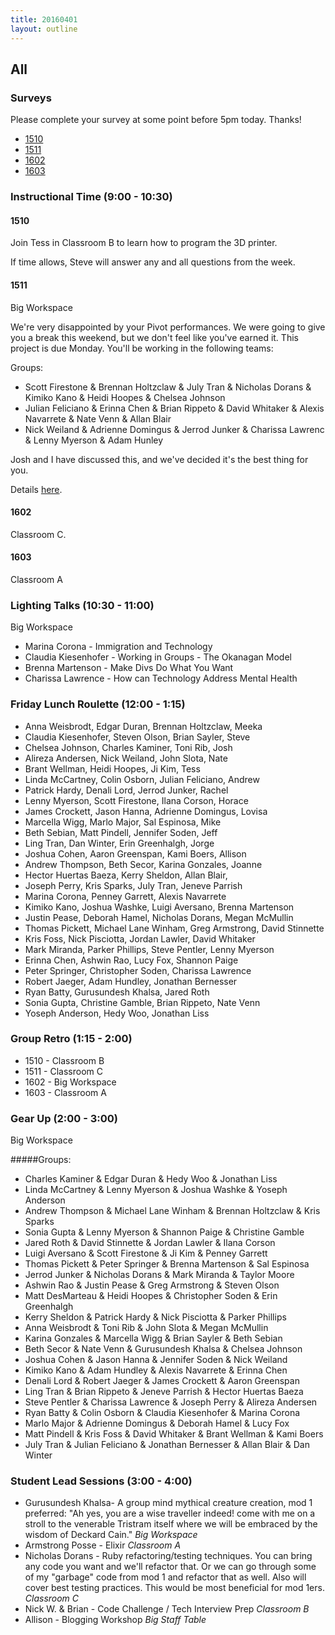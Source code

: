 ```yaml
---
title: 20160401
layout: outline
---
```


## All

### Surveys

Please complete your survey at some point before 5pm today. Thanks!

* [1510](https://docs.google.com/forms/d/13_fdJ9cvH7fBxKmSx_k-zxhO-yW-X7VAKhYjpMQTEl0/viewform)
* [1511](http://goo.gl/forms/N7ILWu3fFg)
* [1602](https://docs.google.com/a/casimircreative.com/forms/d/1OtS54xD5IHxlIliPqoTpfyVs1xLJVdBMqhOMQXy41G0/viewform)
* [1603](https://docs.google.com/forms/d/1oBWCf6AnRkHde2Unpyq4rMqof-x3cIOXydtW9KrR4PY/viewform)

### Instructional Time (9:00 - 10:30)

#### 1510

Join Tess in Classroom B to learn how to program the 3D printer.

If time allows, Steve will answer any and all questions from the week.

#### 1511

Big Workspace

We're very disappointed by your Pivot performances. We were going to give you a break this weekend, but we don't feel like you've earned it. This project is due Monday. You'll be working in the following teams:

Groups:

* Scott Firestone & Brennan Holtzclaw & July Tran & Nicholas Dorans & Kimiko Kano & Heidi Hoopes & Chelsea Johnson
* Julian Feliciano & Erinna Chen & Brian Rippeto & David Whitaker & Alexis Navarrete & Nate Venn & Allan Blair
* Nick Weiland & Adrienne Domingus & Jerrod Junker & Charissa Lawrenc & Lenny Myerson & Adam Hunley

Josh and I have discussed this, and we've decided it's the best thing for you.

Details [here](http://bit.ly/IqT6zt).

#### 1602

Classroom C.

#### 1603

Classroom A


### Lighting Talks (10:30 - 11:00)

Big Workspace

* Marina Corona - Immigration and Technology
* Claudia Kiesenhofer - Working in Groups - The Okanagan Model
* Brenna Martenson - Make Divs Do What You Want
* Charissa Lawrence - How can Technology Address Mental Health

### Friday Lunch Roulette (12:00 - 1:15)
* Anna Weisbrodt, Edgar Duran, Brennan Holtzclaw, Meeka
* Claudia Kiesenhofer, Steven Olson, Brian Sayler, Steve
* Chelsea Johnson, Charles Kaminer, Toni Rib, Josh
* Alireza Andersen, Nick Weiland, John Slota, Nate
* Brant Wellman, Heidi Hoopes, Ji Kim, Tess
* Linda McCartney, Colin Osborn, Julian Feliciano, Andrew
* Patrick Hardy, Denali Lord, Jerrod Junker, Rachel
* Lenny Myerson, Scott Firestone, Ilana Corson, Horace
* James Crockett, Jason Hanna, Adrienne Domingus, Lovisa
* Marcella Wigg, Marlo Major, Sal Espinosa, Mike
* Beth Sebian, Matt Pindell, Jennifer Soden, Jeff
* Ling Tran, Dan Winter, Erin Greenhalgh, Jorge
* Joshua Cohen, Aaron Greenspan, Kami Boers, Allison
* Andrew Thompson, Beth Secor, Karina Gonzales, Joanne
* Hector Huertas Baeza, Kerry Sheldon, Allan Blair,
* Joseph Perry, Kris Sparks, July Tran, Jeneve Parrish
* Marina Corona, Penney Garrett, Alexis Navarrete
* Kimiko Kano, Joshua Washke, Luigi Aversano, Brenna Martenson
* Justin Pease, Deborah Hamel, Nicholas Dorans, Megan McMullin
* Thomas Pickett, Michael Lane Winham, Greg Armstrong, David Stinnette
* Kris Foss, Nick Pisciotta, Jordan Lawler, David Whitaker
* Mark Miranda, Parker Phillips, Steve Pentler, Lenny Myerson
* Erinna Chen, Ashwin Rao, Lucy Fox, Shannon Paige
* Peter Springer, Christopher Soden, Charissa Lawrence
* Robert Jaeger, Adam Hundley, Jonathan Bernesser
* Ryan Batty, Gurusundesh Khalsa, Jared Roth
* Sonia Gupta, Christine Gamble, Brian Rippeto, Nate Venn
* Yoseph Anderson, Hedy Woo, Jonathan Liss

### Group Retro (1:15 - 2:00)
* 1510 - Classroom B
* 1511 - Classroom C
* 1602 - Big Workspace
* 1603 - Classroom A

### Gear Up (2:00 - 3:00)

Big Workspace

#####Groups:
* Charles Kaminer & Edgar Duran & Hedy Woo & Jonathan Liss
* Linda McCartney & Lenny Myerson & Joshua Washke & Yoseph Anderson
* Andrew Thompson & Michael Lane Winham & Brennan Holtzclaw & Kris Sparks
* Sonia Gupta & Lenny Myerson & Shannon Paige & Christine Gamble
* Jared Roth & David Stinnette & Jordan Lawler & Ilana Corson
* Luigi Aversano & Scott Firestone & Ji Kim & Penney Garrett
* Thomas Pickett & Peter Springer & Brenna Martenson & Sal Espinosa
* Jerrod Junker & Nicholas Dorans & Mark Miranda & Taylor Moore
* Ashwin Rao & Justin Pease & Greg Armstrong & Steven Olson
* Matt DesMarteau & Heidi Hoopes & Christopher Soden & Erin Greenhalgh
* Kerry Sheldon & Patrick Hardy & Nick Pisciotta & Parker Phillips
* Anna Weisbrodt & Toni Rib & John Slota & Megan McMullin
* Karina Gonzales & Marcella Wigg & Brian Sayler & Beth Sebian
* Beth Secor & Nate Venn & Gurusundesh Khalsa & Chelsea Johnson
* Joshua Cohen & Jason Hanna & Jennifer Soden & Nick Weiland
* Kimiko Kano & Adam Hundley & Alexis Navarrete & Erinna Chen
* Denali Lord & Robert Jaeger & James Crockett & Aaron Greenspan
* Ling Tran & Brian Rippeto & Jeneve Parrish & Hector Huertas Baeza
* Steve Pentler & Charissa Lawrence & Joseph Perry & Alireza Andersen
* Ryan Batty & Colin Osborn & Claudia Kiesenhofer & Marina Corona
* Marlo Major & Adrienne Domingus & Deborah Hamel & Lucy Fox
* Matt Pindell & Kris Foss & David Whitaker & Brant Wellman & Kami Boers
* July Tran & Julian Feliciano & Jonathan Bernesser & Allan Blair & Dan Winter

### Student Lead Sessions (3:00 - 4:00)

* Gurusundesh Khalsa- A group mind mythical creature creation, mod 1 preferred: "Ah yes, you are a wise traveller indeed! come with me on a stroll to the venerable Tristram itself where we will be embraced by the wisdom of Deckard Cain." *Big Workspace*
* Armstrong Posse - Elixir *Classroom A*
* Nicholas Dorans - Ruby refactoring/testing techniques. You can bring any code you want and we'll refactor that. Or we can go through some of my "garbage" code from mod 1 and refactor that as well. Also will cover best testing practices. This would be most beneficial for mod 1ers. *Classroom C*
* Nick W. & Brian - Code Challenge / Tech Interview Prep *Classroom B*
* Allison - Blogging Workshop *Big Staff Table*
